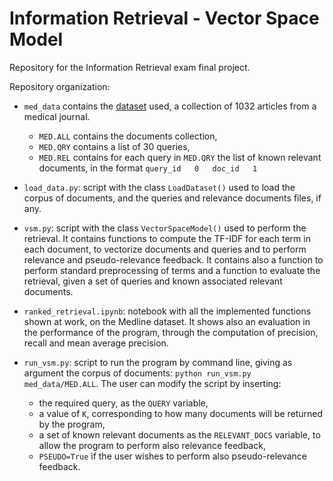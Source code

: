 # Information Retrieval - Vector Space Model

Repository for the Information Retrieval exam final project.

Repository organization:

- `med_data` contains the [dataset](http://ir.dcs.gla.ac.uk/resources/test_collections/medl/) used, a collection of 1032 articles from a medical journal.
    - `MED.ALL` contains the documents collection,
    - `MED.QRY` contains a list of 30 queries,
    - `MED.REL` contains for each query in `MED.QRY` the list of known relevant documents, in the format `query_id   0   doc_id   1`

- `load_data.py`: script with the class `LoadDataset()` used to load the corpus of documents, and the queries and relevance documents files, if any.

- `vsm.py`: script with the class `VectorSpaceModel()` used to perform the retrieval. It contains functions to compute the TF-IDF for each term in each document, to vectorize documents and queries and to perform relevance and pseudo-relevance feedback. It contains also a function to perform standard preprocessing of terms and a function to evaluate the retrieval, given a set of queries and known associated relevant documents.

- `ranked_retrieval.ipynb`: notebook with all the implemented functions shown at work, on the Medline dataset. It shows also an evaluation in the performance of the program, through the computation of precision, recall and mean average precision.

- `run_vsm.py`: script to run the program by command line, giving as argument the corpus of documents: `python run_vsm.py med_data/MED.ALL`. The user can modify the script by inserting:
    - the required query, as the `QUERY` variable,
    - a value of `K`, corresponding to how many documents will be returned by the program,
    - a set of known relevant documents as the `RELEVANT_DOCS` variable, to allow the program to perform also relevance feedback,
    - `PSEUDO=True` if the user wishes to perform also pseudo-relevance feedback.
